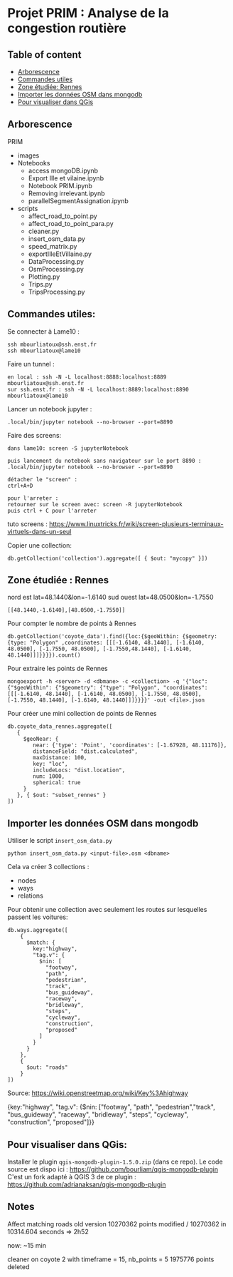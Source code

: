 # Projet PRIM : Analyse de la congestion routière

## Table of content

* [Arborescence](#arborescence)
* [Commandes utiles](#commandes-utiles)
* [Zone étudiée: Rennes](#zone-étudiée--rennes)
* [Importer les données OSM dans mongodb](#importer-les-données-osm-dans-mongodb)
* [Pour visualiser dans QGis](Pour-visualiser-dans-qgis)

## Arborescence

PRIM
- images
- Notebooks
  - access mongoDB.ipynb
  - Export Ille et vilaine.ipynb
  - Notebook PRIM.ipynb
  - Removing irrelevant.ipynb
  - parallelSegmentAssignation.ipynb
- scripts
  - affect_road_to_point.py
  - affect_road_to_point_para.py
  - cleaner.py
  - insert_osm_data.py
  - speed_matrix.py
  - exportIlleEtVillaine.py
  - DataProcessing.py
  - OsmProcessing.py
  - Plotting.py
  - Trips.py
  - TripsProcessing.py


## Commandes utiles:

Se connecter à Lame10 :
```
ssh mbourliatoux@ssh.enst.fr
ssh mbourliatoux@lame10
```

Faire un tunnel :
```
en local : ssh -N -L localhost:8888:localhost:8889 mbourliatoux@ssh.enst.fr
sur ssh.enst.fr : ssh -N -L localhost:8889:localhost:8890 mbourliatoux@lame10
```


Lancer un notebook jupyter :
```
.local/bin/jupyter notebook --no-browser --port=8890
```

Faire des screens:
```
dans lame10: screen -S jupyterNotebook

puis lancement du notebook sans navigateur sur le port 8890 :
.local/bin/jupyter notebook --no-browser --port=8890

détacher le "screen" :
ctrl+A+D

pour l'arreter :
retourner sur le screen avec: screen -R jupyterNotebook 
puis ctrl + C pour l'arreter
```
tuto screens : <https://www.linuxtricks.fr/wiki/screen-plusieurs-terminaux-virtuels-dans-un-seul>


Copier une collection:

```
db.getCollection('collection').aggregate([ { $out: "mycopy" }])
```

## Zone étudiée : Rennes

nord est lat=48.1440&lon=-1.6140
sud ouest lat=48.0500&lon=-1.7550

```
[[48.1440,-1.6140],[48.0500,-1.7550]]
```

Pour compter le nombre de points à Rennes
```
db.getCollection('coyote_data').find({loc:{$geoWithin: {$geometry: {type: "Polygon" ,coordinates: [[[-1.6140, 48.1440], [-1.6140, 48.0500], [-1.7550, 48.0500], [-1.7550,48.1440], [-1.6140, 48.1440]]]}}}}).count()
```

Pour extraire les points de Rennes
```
mongoexport -h <server> -d <dbmane> -c <collection> -q '{"loc":{"$geoWithin": {"$geometry": {"type": "Polygon", "coordinates": [[[-1.6140, 48.1440], [-1.6140, 48.0500], [-1.7550, 48.0500], [-1.7550, 48.1440], [-1.6140, 48.1440]]]}}}}' -out <file>.json
```


Pour créer une mini collection de points de Rennes
```
db.coyote_data_rennes.aggregate([
   {
     $geoNear: {
        near: {'type': 'Point', 'coordinates': [-1.67928, 48.11176]},
        distanceField: "dist.calculated",
        maxDistance: 100,
        key: "loc",
        includeLocs: "dist.location",
        num: 1000,
        spherical: true
     }
   }, { $out: "subset_rennes" }
])
```

## Importer les données OSM dans mongodb

Utiliser le script `insert_osm_data.py`

```
python insert_osm_data.py <input-file>.osm <dbname>
```

Cela va créer 3 collections : 
- nodes
- ways
- relations

Pour obtenir une collection avec seulement les routes sur lesquelles passent les voitures:

```
db.ways.aggregate([
    {
      $match: {
        key:"highway",
        "tag.v": {
          $nin: [
            "footway", 
            "path", 
            "pedestrian",
            "track", 
            "bus_guideway", 
            "raceway", 
            "bridleway", 
            "steps", 
            "cycleway", 
            "construction", 
            "proposed"
          ]
        }
      }
    },
    {
      $out: "roads"
    }
])
```
Source: <https://wiki.openstreetmap.org/wiki/Key%3Ahighway>

{key:"highway", "tag.v": {$nin: ["footway", "path", "pedestrian","track", "bus_guideway", "raceway", "bridleway", "steps", "cycleway", "construction", "proposed"]}}

## Pour visualiser dans QGis:

Installer le plugin `qgis-mongodb-plugin-1.5.0.zip` (dans ce repo).
Le code source est dispo ici : <https://github.com/bourliam/qgis-mongodb-plugin>
C'est un fork adapté à QGIS 3 de ce plugin : <https://github.com/adrianaksan/qgis-mongodb-plugin>




## Notes

Affect matching roads
old version
10270362 points modified / 10270362 in 10314.604 seconds  => 2h52

now: ~15 min



cleaner on coyote 2 with timeframe = 15, nb_points = 5
1975776 points deleted

